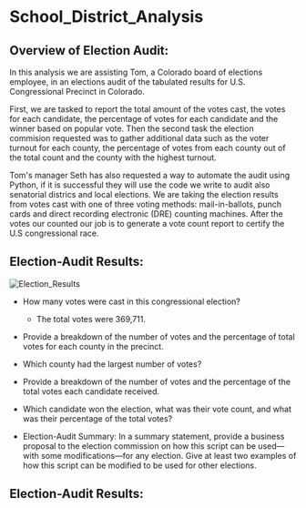 # School_District_Analysis

## Overview of Election Audit:

In this analysis we are assisting Tom, a Colorado board of elections employee, in an elections audit of the tabulated results for U.S. Congressional Precinct in Colorado. 

First, we are tasked to report the total amount of the votes cast, the votes for each candidate, the percentage of votes for each candidate and the winner based on popular vote. Then the second task the election commision requested was to gather additional data such as the voter turnout for each county, the percentage of votes from each county out of the total count and the county with the highest turnout.

Tom's manager Seth has also requested a way to automate the audit using Python, if it is successful they will use the code we write to audit also senatorial districs and local elections. We are taking the election results from votes cast with one of three voting methods: mail-in-ballots, punch cards and direct recording electronic (DRE) counting machines. After the votes our counted our job is to generate a vote count report to certify the U.S congressional race. 


## Election-Audit Results: 

![Election_Results]()

- How many votes were cast in this congressional election?
  - The total votes were 369,711. 
  
- Provide a breakdown of the number of votes and the percentage of total votes for each county in the precinct.
- Which county had the largest number of votes?
- Provide a breakdown of the number of votes and the percentage of the total votes each candidate received.
- Which candidate won the election, what was their vote count, and what was their percentage of the total votes?
- Election-Audit Summary: In a summary statement, provide a business proposal to the election commission on how this script can be used—with some modifications—for   any election. Give at least two examples of how this script can be modified to be used for other elections.

## Election-Audit Results: 
